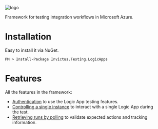 ![logo](images/logo/invictus.png)

Framework for testing integration workflows in Microsoft Azure.

# Installation

Easy to install it via NuGet.

```shell
PM > Install-Package Invictus.Testing.LogicApps
```

# Features

All the features in the framework:
* [Authentication](/logic-apps/authentication.md) to use the Logic App testing features.
* [Controlling a single instance](/logic-apps/control-single-logicapp.md) to interact with a single Logic App during the test.
* [Retrieving runs by polling](/logic-apps/polling-logicapp-runs.md) to validate expected actions and tracking information.
